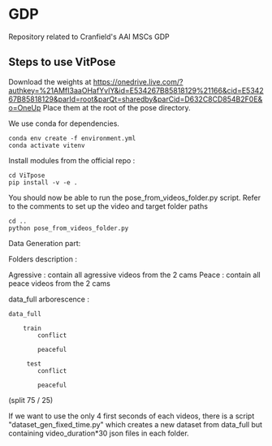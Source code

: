 # GDP
Repository related to Cranfield's AAI MSCs GDP

## Steps to use VitPose

Download the weights at https://onedrive.live.com/?authkey=%21AMfI3aaOHafYvIY&id=E534267B85818129%21166&cid=E534267B85818129&parId=root&parQt=sharedby&parCid=D632C8CD854B2F0E&o=OneUp 
Place them at the root of the pose directory.

We use conda for dependencies.
```
conda env create -f environment.yml
conda activate vitenv
```
Install modules from the official repo : 
```
cd ViTpose
pip install -v -e . 
```
You should now be able to run the pose_from_videos_folder.py script. Refer to the comments to set up the video  and target folder paths 
```
cd ..
python pose_from_videos_folder.py
```


Data Generation part: 

Folders description : 

  Agressive : contain all agressive videos from the 2 cams
  Peace : contain all peace videos from the 2 cams

  data_full arborescence :
  
  	data_full
  
	  	train
		  	conflict
		
		  	peaceful
			
	 	 test
		  	conflict
			
		  	peaceful

(split 75 / 25) 

If we want to use the only 4 first seconds of each videos, there is a script "dataset_gen_fixed_time.py" which creates a new dataset from data_full but containing video_duration*30 json files in each folder.

